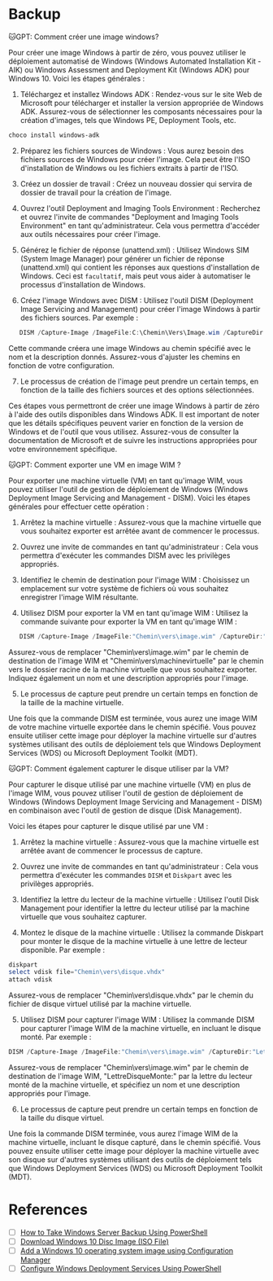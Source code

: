 # Backup

:cat:GPT: Comment créer une image windows?

Pour créer une image Windows à partir de zéro, vous pouvez utiliser le déploiement automatisé de Windows (Windows Automated Installation Kit - AIK) ou Windows Assessment and Deployment Kit (Windows ADK) pour Windows 10. Voici les étapes générales :

1. Téléchargez et installez Windows ADK : Rendez-vous sur le site Web de Microsoft pour télécharger et installer la version appropriée de Windows ADK. Assurez-vous de sélectionner les composants nécessaires pour la création d'images, tels que Windows PE, Deployment Tools, etc.

```bash
choco install windows-adk
```

2. Préparez les fichiers sources de Windows : Vous aurez besoin des fichiers sources de Windows pour créer l'image. Cela peut être l'ISO d'installation de Windows ou les fichiers extraits à partir de l'ISO.

3. Créez un dossier de travail : Créez un nouveau dossier qui servira de dossier de travail pour la création de l'image.

4. Ouvrez l'outil Deployment and Imaging Tools Environment : Recherchez et ouvrez l'invite de commandes "Deployment and Imaging Tools Environment" en tant qu'administrateur. Cela vous permettra d'accéder aux outils nécessaires pour créer l'image.

5. Générez le fichier de réponse (unattend.xml) : Utilisez Windows SIM (System Image Manager) pour générer un fichier de réponse (unattend.xml) qui contient les réponses aux questions d'installation de Windows. Ceci est `facultatif`, mais peut vous aider à automatiser le processus d'installation de Windows.

6. Créez l'image Windows avec DISM : Utilisez l'outil DISM (Deployment Image Servicing and Management) pour créer l'image Windows à partir des fichiers sources. Par exemple :

```powershell
   DISM /Capture-Image /ImageFile:C:\Chemin\Vers\Image.wim /CaptureDir:C:\Chemin\Vers\FichiersSources /Name:"Nom de l'image" /Description:"Description de l'image" /Compress:Maximum
```

   Cette commande créera une image Windows au chemin spécifié avec le nom et la description donnés. Assurez-vous d'ajuster les chemins en fonction de votre configuration.

7. Le processus de création de l'image peut prendre un certain temps, en fonction de la taille des fichiers sources et des options sélectionnées.

Ces étapes vous permettront de créer une image Windows à partir de zéro à l'aide des outils disponibles dans Windows ADK. Il est important de noter que les détails spécifiques peuvent varier en fonction de la version de Windows et de l'outil que vous utilisez. Assurez-vous de consulter la documentation de Microsoft et de suivre les instructions appropriées pour votre environnement spécifique.


:cat:GPT: Comment exporter une VM en image WIM ?

Pour exporter une machine virtuelle (VM) en tant qu'image WIM, vous pouvez utiliser l'outil de gestion de déploiement de Windows (Windows Deployment Image Servicing and Management - DISM). Voici les étapes générales pour effectuer cette opération :

1. Arrêtez la machine virtuelle : Assurez-vous que la machine virtuelle que vous souhaitez exporter est arrêtée avant de commencer le processus.

2. Ouvrez une invite de commandes en tant qu'administrateur : Cela vous permettra d'exécuter les commandes DISM avec les privilèges appropriés.

3. Identifiez le chemin de destination pour l'image WIM : Choisissez un emplacement sur votre système de fichiers où vous souhaitez enregistrer l'image WIM résultante.

4. Utilisez DISM pour exporter la VM en tant qu'image WIM : Utilisez la commande suivante pour exporter la VM en tant qu'image WIM :

```powershell
   DISM /Capture-Image /ImageFile:"Chemin\vers\image.wim" /CaptureDir:"Chemin\vers\machinevirtuelle" /Name:"Nom de l'image" /Description:"Description de l'image" /Compress:Maximum
```

   Assurez-vous de remplacer "Chemin\vers\image.wim" par le chemin de destination de l'image WIM et "Chemin\vers\machinevirtuelle" par le chemin vers le dossier racine de la machine virtuelle que vous souhaitez exporter. Indiquez également un nom et une description appropriés pour l'image.

5. Le processus de capture peut prendre un certain temps en fonction de la taille de la machine virtuelle.

Une fois que la commande DISM est terminée, vous aurez une image WIM de votre machine virtuelle exportée dans le chemin spécifié. Vous pouvez ensuite utiliser cette image pour déployer la machine virtuelle sur d'autres systèmes utilisant des outils de déploiement tels que Windows Deployment Services (WDS) ou Microsoft Deployment Toolkit (MDT).


:cat:GPT: Comment également capturer le disque utiliser par la VM?

Pour capturer le disque utilisé par une machine virtuelle (VM) en plus de l'image WIM, vous pouvez utiliser l'outil de gestion de déploiement de Windows (Windows Deployment Image Servicing and Management - DISM) en combinaison avec l'outil de gestion de disque (Disk Management).

Voici les étapes pour capturer le disque utilisé par une VM :

1. Arrêtez la machine virtuelle : Assurez-vous que la machine virtuelle est arrêtée avant de commencer le processus de capture.

2. Ouvrez une invite de commandes en tant qu'administrateur : Cela vous permettra d'exécuter les commandes `DISM` et `Diskpart` avec les privilèges appropriés.

3. Identifiez la lettre du lecteur de la machine virtuelle : Utilisez l'outil Disk Management pour identifier la lettre du lecteur utilisé par la machine virtuelle que vous souhaitez capturer.

4. Montez le disque de la machine virtuelle : Utilisez la commande Diskpart pour monter le disque de la machine virtuelle à une lettre de lecteur disponible. Par exemple :

```powershell
diskpart
select vdisk file="Chemin\vers\disque.vhdx"
attach vdisk
```

   Assurez-vous de remplacer "Chemin\vers\disque.vhdx" par le chemin du fichier de disque virtuel utilisé par la machine virtuelle.

5. Utilisez DISM pour capturer l'image WIM : Utilisez la commande DISM pour capturer l'image WIM de la machine virtuelle, en incluant le disque monté. Par exemple :

```powershell
DISM /Capture-Image /ImageFile:"Chemin\vers\image.wim" /CaptureDir:"LettreDisqueMonte:\" /Name:"Nom de l'image" /Description:"Description de l'image" /Compress:Maximum
```

   Assurez-vous de remplacer "Chemin\vers\image.wim" par le chemin de destination de l'image WIM, "LettreDisqueMonte:\" par la lettre du lecteur monté de la machine virtuelle, et spécifiez un nom et une description appropriés pour l'image.

6. Le processus de capture peut prendre un certain temps en fonction de la taille du disque virtuel.

Une fois la commande DISM terminée, vous aurez l'image WIM de la machine virtuelle, incluant le disque capturé, dans le chemin spécifié. Vous pouvez ensuite utiliser cette image pour déployer la machine virtuelle avec son disque sur d'autres systèmes utilisant des outils de déploiement tels que Windows Deployment Services (WDS) ou Microsoft Deployment Toolkit (MDT).

# References

- [ ] [How to Take Windows Server Backup Using PowerShell](https://www.ubackup.com/windows-server/windows-server-backup-powershell.html)
- [ ] [Download Windows 10 Disc Image (ISO File)](https://www.microsoft.com/en-us/software-download/windows10ISO)
- [ ] [Add a Windows 10 operating system image using Configuration Manager](https://learn.microsoft.com/en-us/windows/deployment/deploy-windows-cm/add-a-windows-10-operating-system-image-using-configuration-manager)
- [ ] [Configure Windows Deployment Services Using PowerShell](https://mcpmag.com/articles/2018/12/13/configure-wds-using-powershell.aspx)
